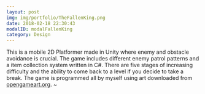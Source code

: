 ```yaml
---
layout: post
img: img/portfolio/TheFallenKing.png
date: 2018-02-18 22:30:43
modalID: modalFallenKing
category: Design
---
```


This is a mobile 2D Platformer made in Unity where enemy and obstacle avoidance is crucial. The game includes different enemy patrol patterns and a item collection system written in C#. There are five stages of increasing difficulty and the ability to come back to a level if you decide to take a break. The game is programmed all by myself using art downloaded from <a href="http://www.opengameart.org">opengameart.org</a>.
~                                                                         
